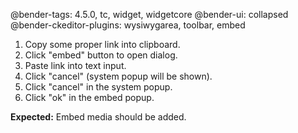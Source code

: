 @bender-tags: 4.5.0, tc, widget, widgetcore
@bender-ui: collapsed
@bender-ckeditor-plugins: wysiwygarea, toolbar, embed

1. Copy some proper link into clipboard.
2. Click "embed" button to open dialog.
3. Paste link into text input.
4. Click "cancel" (system popup will be shown).
5. Click "cancel" in the system popup.
6. Click "ok" in the embed popup.

**Expected:** Embed media should be added.
